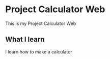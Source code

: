 # Project Calculator Web

This is my Project Calculator Web

## What I learn

I learn how to make a calculator
